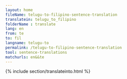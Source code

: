 ```yaml
---
layout: home
fileName: telugu-to-filipino-sentence-translation
translatein: telugu_to_filipino
folderName : translate
lang: en
from: te
to: fil
langname: telugu-to
permalink: /telugu-to-filipino-sentence-translation
tool: sentence-translations
matchurls: en&&te
---
```

{% include section/translateinto.html %}
